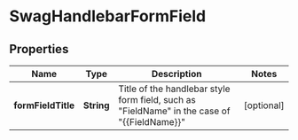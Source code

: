 
# SwagHandlebarFormField

## Properties
Name | Type | Description | Notes
------------ | ------------- | ------------- | -------------
**formFieldTitle** | **String** | Title of the handlebar style form field, such as &quot;FieldName&quot; in the case of &quot;{{FieldName}}&quot; |  [optional]




